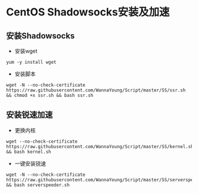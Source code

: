 # CentOS Shadowsocks安装及加速

## 安装Shadowsocks
* 安装wget

```
yum -y install wget
```
* 安装脚本

```
wget -N --no-check-certificate https://raw.githubusercontent.com/WannaYoung/Script/master/SS/ssr.sh && chmod +x ssr.sh && bash ssr.sh
```
## 安装锐速加速
* 更换内核

```
wget --no-check-certificate https://raw.githubusercontent.com/WannaYoung/Script/master/SS/kernel.sh && bash kernel.sh
```
* 一键安装锐速

```
wget -N --no-check-certificate https://raw.githubusercontent.com/WannaYoung/Script/master/SS/serverspeeder.sh && bash serverspeeder.sh
```

